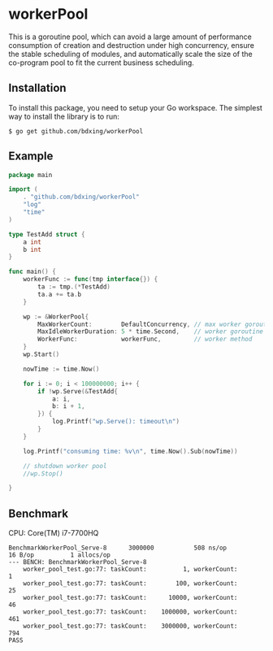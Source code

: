 # workerPool

This is a goroutine pool, which can avoid a large amount of performance consumption of creation and destruction under high concurrency, ensure the stable scheduling of modules, and automatically scale the size of the co-program pool to fit the current business scheduling.

## Installation

To install this package, you need to setup your Go workspace.  The simplest way to install the library is to run:

```
$ go get github.com/bdxing/workerPool
```

## Example 

```go
package main

import (
	. "github.com/bdxing/workerPool"
	"log"
	"time"
)

type TestAdd struct {
	a int
	b int
}

func main() {
	workerFunc := func(tmp interface{}) {
		ta := tmp.(*TestAdd)
		ta.a += ta.b
	}

	wp := &WorkerPool{
		MaxWorkerCount:        DefaultConcurrency, // max worker goroutine number, Hot add
		MaxIdleWorkerDuration: 5 * time.Second,    // worker goroutine max Idle Worker Duration
		WorkerFunc:            workerFunc,         // worker method
	}
	wp.Start()

	nowTime := time.Now()

	for i := 0; i < 100000000; i++ {
		if !wp.Serve(&TestAdd{
			a: i,
			b: i + 1,
		}) {
			log.Printf("wp.Serve(): timeout\n")
		}
	}

	log.Printf("consuming time: %v\n", time.Now().Sub(nowTime))

	// shutdown worker pool
	//wp.Stop()

}
```

## Benchmark

CPU: Core(TM) i7-7700HQ

```text
BenchmarkWorkerPool_Serve-8   	 3000000	       508 ns/op	      16 B/op	       1 allocs/op
--- BENCH: BenchmarkWorkerPool_Serve-8
    worker_pool_test.go:77: taskCount:          1, workerCount:          1
    worker_pool_test.go:77: taskCount:        100, workerCount:         25
    worker_pool_test.go:77: taskCount:      10000, workerCount:         46
    worker_pool_test.go:77: taskCount:    1000000, workerCount:        461
    worker_pool_test.go:77: taskCount:    3000000, workerCount:        794
PASS
```